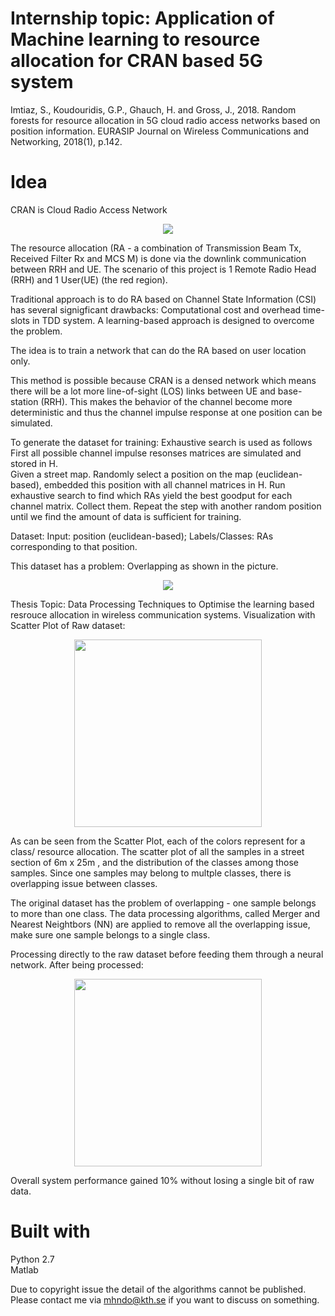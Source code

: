 # Internship topic: Application of Machine learning to resource allocation for CRAN based 5G system
Imtiaz, S., Koudouridis, G.P., Ghauch, H. and Gross, J., 2018. Random forests for resource allocation in 5G cloud radio access networks based on position information. EURASIP Journal on Wireless Communications and Networking, 2018(1), p.142.

# Idea
CRAN is Cloud Radio Access Network
<p align="center">
  <img src="https://user-images.githubusercontent.com/15823161/52285347-73571280-2966-11e9-94d8-fec46d2230a7.png">
</p>
The resource allocation (RA - a combination of Transmission Beam Tx, Received Filter Rx and MCS M) is done via the downlink communication between RRH and UE. The scenario of this project is 1 Remote Radio Head (RRH) and 1 User(UE) (the red region). <br />

Traditional approach is to do RA based on Channel State Information (CSI) has several signigficant drawbacks: Computational cost and overhead time-slots in TDD system. A learning-based approach is designed to overcome the problem. <br />

The idea is to train a network that can do the RA based on user location only. <br />

This method is possible because CRAN is a densed network which means there will be a lot more line-of-sight (LOS) links between UE and base-station (RRH). This makes the behavior of the channel become more deterministic and thus the channel impulse response at one position can be simulated. <br />

To generate the dataset for training: Exhaustive search is used as follows <br />
First all possible channel impulse resonses matrices are simulated and stored in H. <br />
Given a street map. Randomly select a position on the map (euclidean-based), embedded this position with all channel matrices in H. Run exhaustive search to find which RAs yield the best goodput for each channel matrix. Collect them. Repeat the step with another random position until we find the amount of data is sufficient for training. <br />

Dataset: Input: position (euclidean-based); Labels/Classes: RAs corresponding to that position. <br />

This dataset has a problem: Overlapping as shown in the picture.
<p align="center">
  <img src="https://user-images.githubusercontent.com/15823161/52287627-d21e8b00-296a-11e9-9e8b-52aa4f4cb889.png">
</p>
Thesis Topic: Data Processing Techniques to Optimise the learning based resrouce allocation in wireless communication systems. 
Visualization with Scatter Plot of Raw dataset:
<p align="center">
  <img src="https://user-images.githubusercontent.com/15823161/59569712-b43a0300-908d-11e9-83ae-09a3b7f6267d.jpg" width="300" > 
</p>
As can be seen from the Scatter Plot, each of the colors represent for a class/ resource allocation. The scatter plot of all the samples in a street section of 6m x 25m , and the distribution of the classes among those samples. Since one samples may belong to multple classes, there is overlapping issue between classes.

The original dataset has the problem of overlapping - one sample belongs to more than one class. The data processing algorithms, called Merger and Nearest Neightbors (NN) are applied to remove all the overlapping issue, make sure one sample belongs to a single class.

Processing directly to the raw dataset before feeding them through a neural network.
After being processed:
<p align="center">
  <img src="https://user-images.githubusercontent.com/15823161/59569723-d6cc1c00-908d-11e9-9e8a-7a9478101cb6.jpg" width="300"> 
</p>
Overall system performance gained 10% without losing a single bit of raw data. 

# Built with 
Python 2.7 <br />
Matlab

Due to copyright issue the detail of the algorithms cannot be published. Please contact me via mhndo@kth.se if you want to discuss on something.
